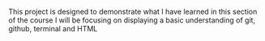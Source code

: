 This project is designed to demonstrate what I have learned in this section of the course
I will be focusing on displaying a basic understanding of git, github, terminal and HTML
